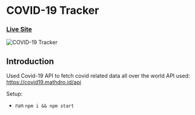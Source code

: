 # COVID-19 Tracker

### [Live Site](https://coronarackerlivestats.netlify.app/)

![COVID-19 Tracker](https://i.ibb.co/X87BqVY/Screenshot-2020-04-13-at-10-14-58.png)



## Introduction
Used Covid-19 API to fetch covid related data all over the world
API used: https://covid19.mathdro.id/api

Setup:
- run ```npm i && npm start```
